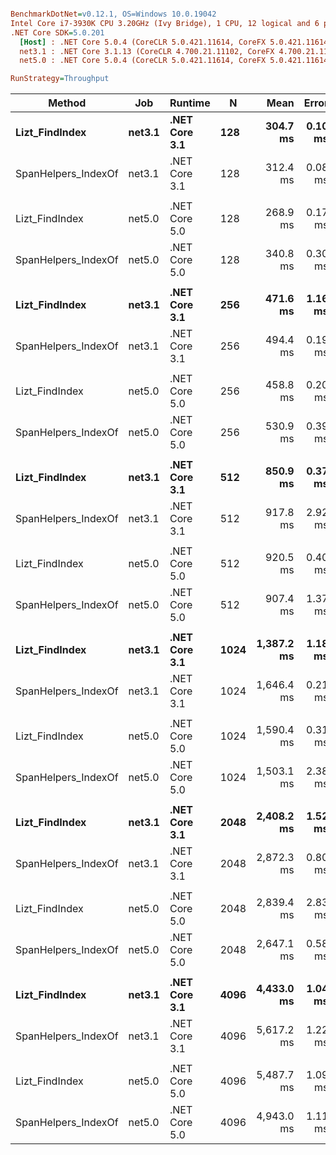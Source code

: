 ``` ini

BenchmarkDotNet=v0.12.1, OS=Windows 10.0.19042
Intel Core i7-3930K CPU 3.20GHz (Ivy Bridge), 1 CPU, 12 logical and 6 physical cores
.NET Core SDK=5.0.201
  [Host] : .NET Core 5.0.4 (CoreCLR 5.0.421.11614, CoreFX 5.0.421.11614), X64 RyuJIT
  net3.1 : .NET Core 3.1.13 (CoreCLR 4.700.21.11102, CoreFX 4.700.21.11602), X64 RyuJIT
  net5.0 : .NET Core 5.0.4 (CoreCLR 5.0.421.11614, CoreFX 5.0.421.11614), X64 RyuJIT

RunStrategy=Throughput  

```
|              Method |    Job |       Runtime |    N |       Mean |   Error |  StdDev |  StdErr |        Min |         Q1 |     Median |         Q3 |        Max |   Op/s | Ratio |
|-------------------- |------- |-------------- |----- |-----------:|--------:|--------:|--------:|-----------:|-----------:|-----------:|-----------:|-----------:|-------:|------:|
|      **Lizt_FindIndex** | **net3.1** | **.NET Core 3.1** |  **128** |   **304.7 ms** | **0.10 ms** | **0.18 ms** | **0.03 ms** |   **304.5 ms** |   **304.6 ms** |   **304.6 ms** |   **304.7 ms** |   **305.3 ms** | **3.2821** |  **0.98** |
| SpanHelpers_IndexOf | net3.1 | .NET Core 3.1 |  128 |   312.4 ms | 0.08 ms | 0.07 ms | 0.02 ms |   312.3 ms |   312.3 ms |   312.4 ms |   312.4 ms |   312.5 ms | 3.2012 |  1.00 |
|                     |        |               |      |            |         |         |         |            |            |            |            |            |        |       |
|      Lizt_FindIndex | net5.0 | .NET Core 5.0 |  128 |   268.9 ms | 0.17 ms | 0.14 ms | 0.04 ms |   268.7 ms |   268.8 ms |   268.9 ms |   269.0 ms |   269.2 ms | 3.7184 |  0.79 |
| SpanHelpers_IndexOf | net5.0 | .NET Core 5.0 |  128 |   340.8 ms | 0.30 ms | 0.28 ms | 0.07 ms |   340.2 ms |   340.6 ms |   340.8 ms |   341.0 ms |   341.2 ms | 2.9345 |  1.00 |
|                     |        |               |      |            |         |         |         |            |            |            |            |            |        |       |
|      **Lizt_FindIndex** | **net3.1** | **.NET Core 3.1** |  **256** |   **471.6 ms** | **1.16 ms** | **1.09 ms** | **0.28 ms** |   **470.5 ms** |   **470.7 ms** |   **470.8 ms** |   **472.8 ms** |   **473.2 ms** | **2.1202** |  **0.95** |
| SpanHelpers_IndexOf | net3.1 | .NET Core 3.1 |  256 |   494.4 ms | 0.19 ms | 0.16 ms | 0.04 ms |   494.2 ms |   494.3 ms |   494.3 ms |   494.4 ms |   494.8 ms | 2.0228 |  1.00 |
|                     |        |               |      |            |         |         |         |            |            |            |            |            |        |       |
|      Lizt_FindIndex | net5.0 | .NET Core 5.0 |  256 |   458.8 ms | 0.20 ms | 0.16 ms | 0.05 ms |   458.5 ms |   458.7 ms |   458.8 ms |   458.9 ms |   459.0 ms | 2.1797 |  0.86 |
| SpanHelpers_IndexOf | net5.0 | .NET Core 5.0 |  256 |   530.9 ms | 0.39 ms | 0.36 ms | 0.09 ms |   530.2 ms |   530.6 ms |   530.9 ms |   531.2 ms |   531.5 ms | 1.8837 |  1.00 |
|                     |        |               |      |            |         |         |         |            |            |            |            |            |        |       |
|      **Lizt_FindIndex** | **net3.1** | **.NET Core 3.1** |  **512** |   **850.9 ms** | **0.37 ms** | **0.29 ms** | **0.08 ms** |   **850.5 ms** |   **850.7 ms** |   **850.8 ms** |   **851.0 ms** |   **851.4 ms** | **1.1753** |  **0.93** |
| SpanHelpers_IndexOf | net3.1 | .NET Core 3.1 |  512 |   917.8 ms | 2.92 ms | 2.73 ms | 0.71 ms |   912.6 ms |   916.6 ms |   917.5 ms |   920.0 ms |   921.3 ms | 1.0896 |  1.00 |
|                     |        |               |      |            |         |         |         |            |            |            |            |            |        |       |
|      Lizt_FindIndex | net5.0 | .NET Core 5.0 |  512 |   920.5 ms | 0.40 ms | 0.35 ms | 0.09 ms |   919.9 ms |   920.2 ms |   920.6 ms |   920.8 ms |   921.0 ms | 1.0863 |  1.01 |
| SpanHelpers_IndexOf | net5.0 | .NET Core 5.0 |  512 |   907.4 ms | 1.37 ms | 1.29 ms | 0.33 ms |   904.7 ms |   906.6 ms |   907.8 ms |   908.1 ms |   910.1 ms | 1.1020 |  1.00 |
|                     |        |               |      |            |         |         |         |            |            |            |            |            |        |       |
|      **Lizt_FindIndex** | **net3.1** | **.NET Core 3.1** | **1024** | **1,387.2 ms** | **1.18 ms** | **1.11 ms** | **0.29 ms** | **1,385.1 ms** | **1,386.5 ms** | **1,387.3 ms** | **1,388.2 ms** | **1,388.8 ms** | **0.7209** |  **0.84** |
| SpanHelpers_IndexOf | net3.1 | .NET Core 3.1 | 1024 | 1,646.4 ms | 0.21 ms | 0.18 ms | 0.05 ms | 1,646.1 ms | 1,646.2 ms | 1,646.4 ms | 1,646.5 ms | 1,646.6 ms | 0.6074 |  1.00 |
|                     |        |               |      |            |         |         |         |            |            |            |            |            |        |       |
|      Lizt_FindIndex | net5.0 | .NET Core 5.0 | 1024 | 1,590.4 ms | 0.31 ms | 0.28 ms | 0.07 ms | 1,590.0 ms | 1,590.2 ms | 1,590.4 ms | 1,590.7 ms | 1,590.8 ms | 0.6288 |  1.06 |
| SpanHelpers_IndexOf | net5.0 | .NET Core 5.0 | 1024 | 1,503.1 ms | 2.38 ms | 2.22 ms | 0.57 ms | 1,498.9 ms | 1,501.7 ms | 1,503.8 ms | 1,504.8 ms | 1,506.0 ms | 0.6653 |  1.00 |
|                     |        |               |      |            |         |         |         |            |            |            |            |            |        |       |
|      **Lizt_FindIndex** | **net3.1** | **.NET Core 3.1** | **2048** | **2,408.2 ms** | **1.52 ms** | **1.43 ms** | **0.37 ms** | **2,405.9 ms** | **2,407.0 ms** | **2,408.4 ms** | **2,409.4 ms** | **2,410.4 ms** | **0.4152** |  **0.84** |
| SpanHelpers_IndexOf | net3.1 | .NET Core 3.1 | 2048 | 2,872.3 ms | 0.80 ms | 0.74 ms | 0.19 ms | 2,870.7 ms | 2,871.9 ms | 2,872.1 ms | 2,872.8 ms | 2,873.6 ms | 0.3482 |  1.00 |
|                     |        |               |      |            |         |         |         |            |            |            |            |            |        |       |
|      Lizt_FindIndex | net5.0 | .NET Core 5.0 | 2048 | 2,839.4 ms | 2.83 ms | 2.65 ms | 0.68 ms | 2,836.0 ms | 2,837.3 ms | 2,838.4 ms | 2,841.1 ms | 2,844.9 ms | 0.3522 |  1.07 |
| SpanHelpers_IndexOf | net5.0 | .NET Core 5.0 | 2048 | 2,647.1 ms | 0.58 ms | 0.54 ms | 0.14 ms | 2,646.1 ms | 2,646.8 ms | 2,647.2 ms | 2,647.4 ms | 2,648.0 ms | 0.3778 |  1.00 |
|                     |        |               |      |            |         |         |         |            |            |            |            |            |        |       |
|      **Lizt_FindIndex** | **net3.1** | **.NET Core 3.1** | **4096** | **4,433.0 ms** | **1.04 ms** | **0.92 ms** | **0.25 ms** | **4,431.6 ms** | **4,432.3 ms** | **4,432.9 ms** | **4,433.8 ms** | **4,434.5 ms** | **0.2256** |  **0.79** |
| SpanHelpers_IndexOf | net3.1 | .NET Core 3.1 | 4096 | 5,617.2 ms | 1.22 ms | 1.02 ms | 0.28 ms | 5,615.7 ms | 5,616.4 ms | 5,617.0 ms | 5,617.8 ms | 5,619.3 ms | 0.1780 |  1.00 |
|                     |        |               |      |            |         |         |         |            |            |            |            |            |        |       |
|      Lizt_FindIndex | net5.0 | .NET Core 5.0 | 4096 | 5,487.7 ms | 1.09 ms | 0.91 ms | 0.25 ms | 5,485.8 ms | 5,487.4 ms | 5,487.6 ms | 5,487.8 ms | 5,489.5 ms | 0.1822 |  1.11 |
| SpanHelpers_IndexOf | net5.0 | .NET Core 5.0 | 4096 | 4,943.0 ms | 1.11 ms | 1.03 ms | 0.27 ms | 4,941.0 ms | 4,942.4 ms | 4,943.2 ms | 4,944.0 ms | 4,944.4 ms | 0.2023 |  1.00 |
